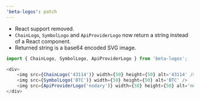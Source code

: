 ```yaml
---
'beta-logos': patch
---
```


- React support removed.
- `ChainLogo`, `SymbolLogo` and `ApiProviderLogo` now return a string instead of a React component.
- Returned string is a base64 encoded SVG image.

```js
import { ChainLogo, SymbolLogo, ApiProviderLogo } from 'beta-logos';

<div>
    <img src={ChainLogo('43114')} width={50} height={50} alt='43114' />
    <img src={SymbolLogo('BTC')} width={50} height={50} alt='BTC' />
    <img src={ApiProviderLogo('nodary')} width={50} height={50} alt='nodary' />
</div>
```